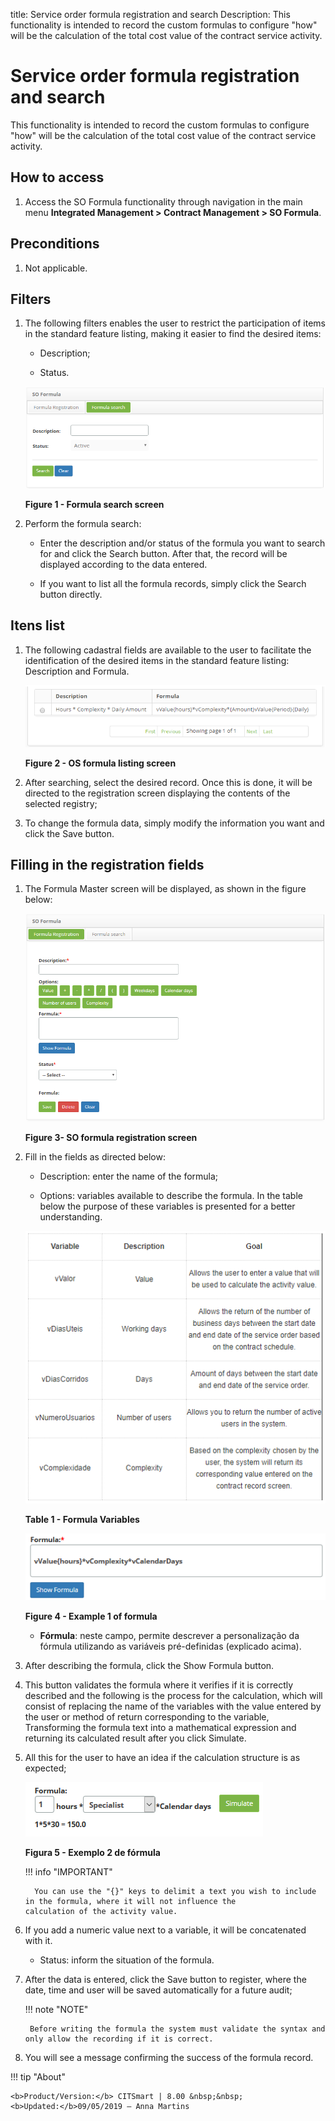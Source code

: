 title: Service order formula registration and search
Description: This functionality is intended to record the custom formulas to configure "how" will be the calculation of the total cost value of the contract service activity.

# Service order formula registration and search

This functionality is intended to record the custom formulas to configure "how" will be the calculation of the total cost value of the contract service activity.

How to access
-----------

1. Access the SO Formula functionality through navigation in the main menu **Integrated Management > Contract Management > SO Formula**.

Preconditions
------------

1. Not applicable.

Filters
-------

1. The following filters enables the user to restrict the participation of items in the standard feature listing, making it easier to find the desired items:

   - Description;

   - Status.

    ![figure](images/wo-1.png)
    
    **Figure 1 - Formula search screen**

2. Perform the formula search:

   - Enter the description and/or status of the formula you want to search for and click the Search button. After that, the record will be displayed according to the data entered.
   
   - If you want to list all the formula records, simply click the Search button directly.

Itens list
----------------

1. The following cadastral fields are available to the user to facilitate the identification of the desired items in the standard feature listing: Description and Formula.

    ![figure](images/wo-2.png)
    
    **Figure 2 - OS formula listing screen**

2. After searching, select the desired record. Once this is done, it will be directed to the registration screen displaying the contents of the selected registry;

3. To change the formula data, simply modify the information you want and click the Save button.

Filling in the registration fields
---------------------------------

1. The Formula Master screen will be displayed, as shown in the figure below:

    ![figure](images/wo-3.png)
    
    **Figure 3- SO formula registration screen**

2. Fill in the fields as directed below:

   - Description: enter the name of the formula;
   
   - Options: variables available to describe the formula. In the table below the purpose of these variables is presented for a better understanding.

    ![figure](images/wo-4.png)

    **Table 1 - Formula Variables**
    
     ![figure](images/wo-5.png)
    
    **Figure 4 - Example 1 of formula**

    -   **Fórmula**: neste campo, permite descrever a personalização da fórmula
    utilizando as variáveis pré-definidas (explicado acima).

3. After describing the formula, click the Show Formula button.

4. This button validates the formula where it verifies if it is correctly described and the following is the process for the calculation, which will consist of replacing the name of the variables with the value entered by the user or method of return corresponding to the variable, Transforming the formula text into a mathematical expression and returning its calculated result after you click Simulate.

5. All this for the user to have an idea if the calculation structure is as expected;

    ![figure](images/wo-6.png)
   
    **Figura 5 - Exemplo 2 de fórmula**

    !!! info "IMPORTANT"

         You can use the "{}" keys to delimit a text you wish to include in the formula, where it will not influence the                    calculation of the activity value.

6. If you add a numeric value next to a variable, it will be concatenated with it.

   - Status: inform the situation of the formula.

7. After the data is entered, click the Save button to register, where the date, time and user will be saved automatically for a future audit;
    
    !!! note "NOTE"

        Before writing the formula the system must validate the syntax and only allow the recording if it is correct.

8. You will see a message confirming the success of the formula record.


!!! tip "About"

    <b>Product/Version:</b> CITSmart | 8.00 &nbsp;&nbsp;
    <b>Updated:</b>09/05/2019 – Anna Martins


